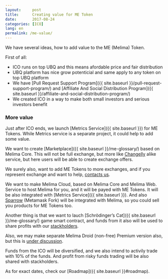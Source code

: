 ```yaml
---
layout:     post
title:      Creating value for ME Token
date:       2017-08-24
categories: [ICO]
lang: en 
permalink: /me-value/
---
```


We have several ideas, how to add value to the ME (Melima) Token.

First of all:

- ICO runs on top UBQ and this means afordable price and fair distribution 
- UBQ platform has nice grow potenticial and same apply to any token on top UBQ platform 
- We have [Pull Request Support Program]({{ site.baseurl }}/pull-request-support-program/) and [Affiliate And Social Distribution Program]({{ site.baseurl }}/affiliate-and-social-distribution-program/)
- We created ICO in a way to make both small investors and serious investors benefit

### More value

Just after ICO ends, we launch [Metrics Service]({{ site.baseurl }}) for ME Tokens. While Metrics service is a separate project, it could help to add some value.

We want to create [Marketplace]({{ site.baseurl }}/me-glossary/) based on Melima Core. This will not be full exchange, but more like [Changelly](https://changelly.com/) alike service, but here users will be able to create exchange offers. 

We surely also, want to add ME Tokens to more exchanges, and if you represent exchange and want to help, [contacts us](mailto:me@melima.me).

We want to make Melima Cloud, based on Melima Core and Melima Web. Service to host Melima for you, and it will be payed with ME Tokens. It will be also integrated with [Metrics Service]({{ site.baseurl }}). And also [Sparrow](https://github.com/ubiq/sparrow-plugin) (Metamask Fork) will be integrated with Melima, so you could sell you products for ME Tokens too.

Another thing is that we want to lauch  [Schrödinger’s Cat]({{ site.baseurl }}/me-glossary/) game smart contract, and funds from it also will be used to share profits with our [stackholders]().

Also, we may make separate Melima Droid (non-free) Premium version also, but this is [under discussion](https://github.com/Melima-Project/me-droid/issues/1).

Funds from the ICO will be diversified, and we also intend to activily trade with 10% of the funds. And profit from risky funds trading will be also shared with stackholders.

As for exact dates, check our [Roadmap]({{ site.baseurl }}#roadmap).











